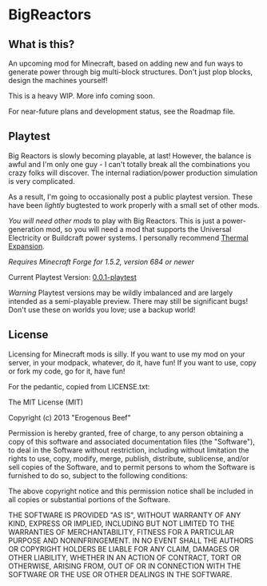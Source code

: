 BigReactors
===========

What is this?
-------------

An upcoming mod for Minecraft, based on adding new and fun ways to generate power through big multi-block structures. Don't just plop blocks, design the machines yourself!

This is a heavy WIP. More info coming soon.

For near-future plans and development status, see the Roadmap file.

Playtest
--------

Big Reactors is slowly becoming playable, at last! However, the balance is awful and I'm only one guy - I can't totally break all the combinations you crazy folks will discover. The internal radiation/power production simulation is very complicated.

As a result, I'm going to occasionally post a public playtest version. These have been _lightly_ bugtested to work properly with a small set of other mods.

_You will need other mods_ to play with Big Reactors. This is just a power-generation mod, so you will need a mod that supports the Universal Electricity or Buildcraft power systems. I personally recommend [Thermal Expansion](http://thermalexpansion.wikispaces.com).

*Requires Minecraft Forge for 1.5.2, version 684 or newer*

Current Playtest Version: [0.0.1-playtest](http://db.tt/bFmXcZ0j)

*Warning* Playtest versions may be wildly imbalanced and are largely intended as a semi-playable preview. There may still be significant bugs! Don't use these on worlds you love; use a backup world!


License
-------

Licensing for Minecraft mods is silly. If you want to use my mod on your server, in your modpack, whatever, do it, have fun! If you want to use, copy or fork my code, go for it, have fun!

For the pedantic, copied from LICENSE.txt:

The MIT License (MIT)

Copyright (c) 2013 "Erogenous Beef"

Permission is hereby granted, free of charge, to any person obtaining a copy
of this software and associated documentation files (the "Software"), to deal
in the Software without restriction, including without limitation the rights
to use, copy, modify, merge, publish, distribute, sublicense, and/or sell
copies of the Software, and to permit persons to whom the Software is
furnished to do so, subject to the following conditions:

The above copyright notice and this permission notice shall be included in
all copies or substantial portions of the Software.

THE SOFTWARE IS PROVIDED "AS IS", WITHOUT WARRANTY OF ANY KIND, EXPRESS OR
IMPLIED, INCLUDING BUT NOT LIMITED TO THE WARRANTIES OF MERCHANTABILITY,
FITNESS FOR A PARTICULAR PURPOSE AND NONINFRINGEMENT. IN NO EVENT SHALL THE
AUTHORS OR COPYRIGHT HOLDERS BE LIABLE FOR ANY CLAIM, DAMAGES OR OTHER
LIABILITY, WHETHER IN AN ACTION OF CONTRACT, TORT OR OTHERWISE, ARISING FROM,
OUT OF OR IN CONNECTION WITH THE SOFTWARE OR THE USE OR OTHER DEALINGS IN
THE SOFTWARE.
